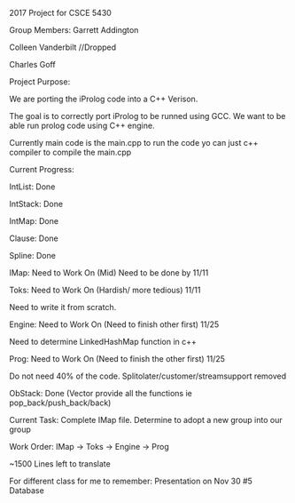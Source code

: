2017 Project for CSCE 5430

Group Members:
Garrett Addington

Colleen Vanderbilt //Dropped

Charles Goff

Project Purpose:

We are porting the iProlog code into a C++ Verison.

The goal is to correctly port iProlog to be runned using GCC.
We want to be able run prolog code using C++ engine.


Currently main code is the main.cpp to run the code yo can just
c++ compiler to compile the main.cpp

Current Progress:

IntList: Done

IntStack: Done

IntMap: Done

Clause: Done

Spline: Done

IMap: Need to Work On (Mid) Need to be done by 11/11

Toks: Need to Work On (Hardish/ more tedious) 11/11

Need to write it from scratch. 

Engine: Need to Work On (Need to finish other first) 11/25

Need to determine LinkedHashMap function in c++

Prog: Need to Work On (Need to finish the other first) 11/25

Do not need 40% of the code. Splitolater/customer/streamsupport removed

ObStack: Done (Vector provide all the functions ie pop_back/push_back/back)


Current Task:
Complete IMap file. Determine to adopt a new group into our group

Work Order:
IMap -> Toks -> Engine -> Prog

~1500 Lines left to translate


For different class for me to remember: Presentation on Nov 30 #5 Database

